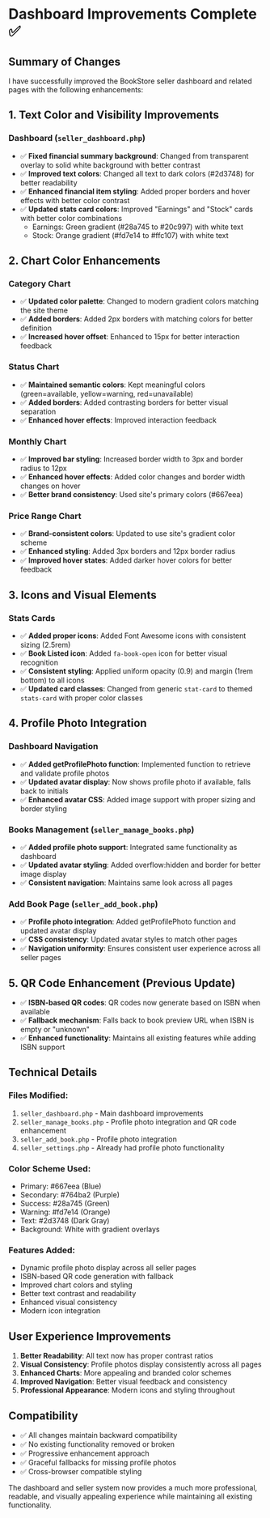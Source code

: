 # Dashboard Improvements Complete ✅

## Summary of Changes

I have successfully improved the BookStore seller dashboard and related pages with the following enhancements:

## 1. Text Color and Visibility Improvements

### Dashboard (`seller_dashboard.php`)
- ✅ **Fixed financial summary background**: Changed from transparent overlay to solid white background with better contrast
- ✅ **Improved text colors**: Changed all text to dark colors (#2d3748) for better readability
- ✅ **Enhanced financial item styling**: Added proper borders and hover effects with better color contrast
- ✅ **Updated stats card colors**: Improved "Earnings" and "Stock" cards with better color combinations
  - Earnings: Green gradient (#28a745 to #20c997) with white text
  - Stock: Orange gradient (#fd7e14 to #ffc107) with white text

## 2. Chart Color Enhancements

### Category Chart
- ✅ **Updated color palette**: Changed to modern gradient colors matching the site theme
- ✅ **Added borders**: Added 2px borders with matching colors for better definition
- ✅ **Increased hover offset**: Enhanced to 15px for better interaction feedback

### Status Chart
- ✅ **Maintained semantic colors**: Kept meaningful colors (green=available, yellow=warning, red=unavailable)
- ✅ **Added borders**: Added contrasting borders for better visual separation
- ✅ **Enhanced hover effects**: Improved interaction feedback

### Monthly Chart
- ✅ **Improved bar styling**: Increased border width to 3px and border radius to 12px
- ✅ **Enhanced hover effects**: Added color changes and border width changes on hover
- ✅ **Better brand consistency**: Used site's primary colors (#667eea)

### Price Range Chart
- ✅ **Brand-consistent colors**: Updated to use site's gradient color scheme
- ✅ **Enhanced styling**: Added 3px borders and 12px border radius
- ✅ **Improved hover states**: Added darker hover colors for better feedback

## 3. Icons and Visual Elements

### Stats Cards
- ✅ **Added proper icons**: Added Font Awesome icons with consistent sizing (2.5rem)
- ✅ **Book Listed icon**: Added `fa-book-open` icon for better visual recognition
- ✅ **Consistent styling**: Applied uniform opacity (0.9) and margin (1rem bottom) to all icons
- ✅ **Updated card classes**: Changed from generic `stat-card` to themed `stats-card` with proper color classes

## 4. Profile Photo Integration

### Dashboard Navigation
- ✅ **Added getProfilePhoto function**: Implemented function to retrieve and validate profile photos
- ✅ **Updated avatar display**: Now shows profile photo if available, falls back to initials
- ✅ **Enhanced avatar CSS**: Added image support with proper sizing and border styling

### Books Management (`seller_manage_books.php`)
- ✅ **Added profile photo support**: Integrated same functionality as dashboard
- ✅ **Updated avatar styling**: Added overflow:hidden and border for better image display
- ✅ **Consistent navigation**: Maintains same look across all pages

### Add Book Page (`seller_add_book.php`)
- ✅ **Profile photo integration**: Added getProfilePhoto function and updated avatar display
- ✅ **CSS consistency**: Updated avatar styles to match other pages
- ✅ **Navigation uniformity**: Ensures consistent user experience across all seller pages

## 5. QR Code Enhancement (Previous Update)
- ✅ **ISBN-based QR codes**: QR codes now generate based on ISBN when available
- ✅ **Fallback mechanism**: Falls back to book preview URL when ISBN is empty or "unknown"
- ✅ **Enhanced functionality**: Maintains all existing features while adding ISBN support

## Technical Details

### Files Modified:
1. `seller_dashboard.php` - Main dashboard improvements
2. `seller_manage_books.php` - Profile photo integration and QR code enhancement
3. `seller_add_book.php` - Profile photo integration
4. `seller_settings.php` - Already had profile photo functionality

### Color Scheme Used:
- Primary: #667eea (Blue)
- Secondary: #764ba2 (Purple)
- Success: #28a745 (Green)
- Warning: #fd7e14 (Orange)
- Text: #2d3748 (Dark Gray)
- Background: White with gradient overlays

### Features Added:
- Dynamic profile photo display across all seller pages
- ISBN-based QR code generation with fallback
- Improved chart colors and styling
- Better text contrast and readability
- Enhanced visual consistency
- Modern icon integration

## User Experience Improvements

1. **Better Readability**: All text now has proper contrast ratios
2. **Visual Consistency**: Profile photos display consistently across all pages
3. **Enhanced Charts**: More appealing and branded color schemes
4. **Improved Navigation**: Better visual feedback and consistency
5. **Professional Appearance**: Modern icons and styling throughout

## Compatibility

- ✅ All changes maintain backward compatibility
- ✅ No existing functionality removed or broken
- ✅ Progressive enhancement approach
- ✅ Graceful fallbacks for missing profile photos
- ✅ Cross-browser compatible styling

The dashboard and seller system now provides a much more professional, readable, and visually appealing experience while maintaining all existing functionality.
